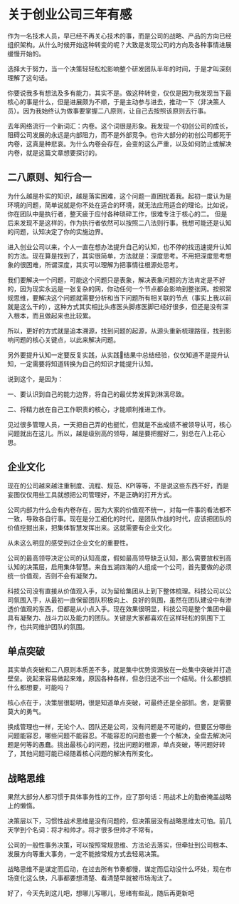 # 关于创业公司三年有感

作为一名技术人员，早已经不再关心技术的事，而是公司的战略、产品的方向已经组织架构。从什么时候开始这种转变的呢？大致是发现公司的方向及各种事情进展缓慢开始的。

选择大于努力，当一个决策轻轻松松影响整个研发团队半年的时间，于是才叫深刻理解了这句话。

你要说我多有想法及多有能力，其实不是。做这种转变，仅仅是因为我发现当下最核心的事是什么，但是进展颇为不顺，于是主动参与进去，推动一下（非决策人员）。因为我始终认为做事要掌握二八原则，让自己去按照该原则去行事。

去年网络流行一个新词汇：内卷。这个词很是形象。我发现一个初创公司的成长，阻碍公司发展的永远是内部阻力，而不是外部竞争。也许大部分的初创公司都死于内卷，这真是种悲哀。为什么内卷会存在，会变的这么严重，以及如何防止或解决内卷，就是这篇文章想要探讨的。

## 二八原则、知行合一

为什么越是朴实的知识，越是落实困难，这个问题一直困扰着我。起初一度认为是环境的问题，简单说就是你不处在适合的环境，就无法应用适合的理论。比如说，你在团队中是执行者，整天疲于应付各种琐碎工作，很难专注于核心的二。
但是后来发现不是这样的，作为执行者依然可以按照二八法则行事。我想可能还是认知的问题，认知决定了你的实施边界。

进入创业公司以来，个人一直在想办法提升自己的认知，也不停的找迅速提升认知的方法。现在算是找到了，其实很简单，方法就是：深度思考。不用把深度思考想象的很困难，所谓深度，其实可以理解为把事情往根源处思考。

我们要解决一个问题，可能这个问题只是表象，解决表象问题的方法肯定是不好的，因为现实永远是一张复杂的网，你动任何一个节点都会影响到整张网。按照常规思维，要解决这个问题就需要分析和当下问题所有相关联的节点（事实上我以前就是这么干的），这种方式其实相比头疼医头脚疼医脚已经好很多，但还是没有深入根本，而且做起来也比较累。

所以，更好的方式就是追本溯源，找到问题的起源，从源头重新梳理路径，找到影响问题的核心关键点，以此来解决问题。

另外要提升认知一定要反复实践，从实践结果中总结经验，仅仅知道不是提升认知，一定需要将知道转换为自己的知识才能提升认知。

说到这个，是因为：

一、要认识到自己的能力边界，将自己的最优势发挥到淋漓尽致。

二、将精力放在自己工作职责的核心，才能顺利推进工作。

见过很多管理人员，一天把自己弄的也挺忙，但就是不出成绩不被领导认可，核心问题就出在这儿。所以，越是级别高的领导，越是要把握好二，别总在八上花心思。

## 企业文化

现在的公司越来越注重制度、流程、规范、KPI等等，不是说这些东西不好，而是妄图仅仅用些工具就想把公司管理好，不是正确的打开方式。

公司内部为什么会有内卷存在，因为大家的价值观不统一，对每一件事的看法都不一致，导致各自行事。现在是分工细化的时代，是团队作战的时代，应该把团队的价值挖掘出来，把集体智慧发挥出来。这就需要有企业文化。

从未这么明显的感受到过企业文化的重要性。

公司的最高领导决定公司的认知高度，假如最高领导缺乏认知，那么需要放权到高认知的决策层，启用集体智慧。来自五湖四海的人组成一个公司，首先要做的必须统一价值观，否则不会有凝聚力。

科技公司没有直接从价值观入手，以为留给集团从上到下整体梳理。科技公司以公司氛围入手，从最初一直保留团队积极向上、良好的氛围，虽然在团队建设中有渗透价值观的东西，但都是从小点入手。现在效果很明显，科技公司是整个集团中最具有凝聚力、战斗力以及能力的团队。关键是大家都喜欢在这样轻松的氛围下工作，也共同维护团队的氛围。

## 单点突破

其实单点突破和二八原则本质差不多，就是集中优势资源放在一处集中突破并打造壁垒。说起来容易做起来难，原因各种各样，但总归逃不出一个结局。什么都想抓什么都想要，可能吗？

核心点在于，决策层很聪明，很是知道单点突破，可最终还是全部抓。舍，是需要莫大的勇气。

换成管理也一样，无论个人、团队还是公司，没有问题是不可能的，但要区分哪些问题能容忍，哪些问题不能容忍。不能容忍的问题也要一个个解决，全盘去解决问题是何等的愚蠢。挑出最核心的问题，找出问题的根源，单点突破，等问题好转了，其他问题可能已经随着核心问题的解决有所变化。

## 战略思维

果然大部分人都习惯于具体事务性的工作，应了那句话：用战术上的勤奋掩盖战略上的懒惰。

决策层以下，习惯性战术思维是没有问题的，但决策层没有战略思维太可怕。前几天学到个名词：将才和帅才。将才很多但帅才不常有。

公司的一般性事务决策，可以按照常规思维、方法论去落实，但牵扯到公司根本、发展方向等重大事务，一定不能按常规方式去轻易决策。

战略思维不是谋定而后动，在过去所有节奏都慢，谋定而后动没什么坏处，现在市场变化这么快，凡事都要想清楚、看清楚早就被市场淘汰了。


好了，今天先到这儿吧，想哪儿写哪儿，思绪有些乱，随后再更新吧


